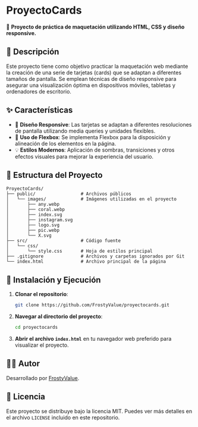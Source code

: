 # ProyectoCards

🚀 **Proyecto de práctica de maquetación utilizando HTML, CSS y diseño responsive.**

## 📖 Descripción

Este proyecto tiene como objetivo practicar la maquetación web mediante la creación de una serie de tarjetas (cards) que se adaptan a diferentes tamaños de pantalla. Se emplean técnicas de diseño responsive para asegurar una visualización óptima en dispositivos móviles, tabletas y ordenadores de escritorio.

## ✨ Características

- 📱 **Diseño Responsive**: Las tarjetas se adaptan a diferentes resoluciones de pantalla utilizando media queries y unidades flexibles.
- 🎨 **Uso de Flexbox**: Se implementa Flexbox para la disposición y alineación de los elementos en la página.
- 💡 **Estilos Modernos**: Aplicación de sombras, transiciones y otros efectos visuales para mejorar la experiencia del usuario.

## 📂 Estructura del Proyecto

```plaintext
ProyectoCards/
├── public/                 # Archivos públicos
│   └── images/             # Imágenes utilizadas en el proyecto
│       ├── any.webp
│       ├── coral.webp
│       ├── index.svg
│       ├── instagram.svg
│       ├── logo.svg
│       ├── pic.webp
│       └── X.svg
├── src/                    # Código fuente
│   └── css/
│       └── style.css       # Hoja de estilos principal
├── .gitignore              # Archivos y carpetas ignorados por Git
└── index.html              # Archivo principal de la página
```

## 🚀 Instalación y Ejecución

1. **Clonar el repositorio**:

   ```bash
   git clone https://github.com/FrostyValue/proyectocards.git
   ```

2. **Navegar al directorio del proyecto**:

   ```bash
   cd proyectocards
   ```

3. **Abrir el archivo `index.html`** en tu navegador web preferido para visualizar el proyecto.

## 👨‍💻 Autor

Desarrollado por [FrostyValue](https://github.com/FrostyValue).

## 📜 Licencia

Este proyecto se distribuye bajo la licencia MIT. Puedes ver más detalles en el archivo `LICENSE` incluido en este repositorio.

